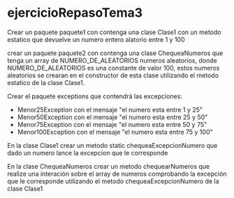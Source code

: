 # ejercicioRepasoTema3


Crear un paquete paquete1 con contenga una clase Clase1 con un metodo estatico que devuelve un numero entero alatorio entre 1 y 100

crear un paquete paquete2 con contenga una clase ChequeaNumeros que tenga un array de NUMERO_DE_ALEATORIOS numeros aleatorios, donde NUMERO_DE_ALEATORIOS es una constante de valor 100, estos numeros aleatorios se crearan en el constructor de esta clase utilizando el metodo estatico de la clase Clase1.

Crear el paquete exceptions que contendrá las excepciones:
 - Menor25Exception con el mensaje "el numero esta entre 1 y 25"
 - Menor50Exception  con el mensaje "el numero esta entre 25 y 50"
 - Menor75Exception  con el mensaje "el numero esta entre 50 y 75"
 - Menor100Exception  con el mensaje "el numero esta entre 75 y 100"

En la clase Clase1 crear un metodo static chequeaExcepcionNumero que dado un numero lance la excepcion que le corresponde

En la clase ChequeaNumeros crear un metodo chequearNumeros que realize una interación sobre el array de numeros comprobando la excepción que le corresponde utilizando el metodo chequeaExcepcionNumero de la clase Clase1




